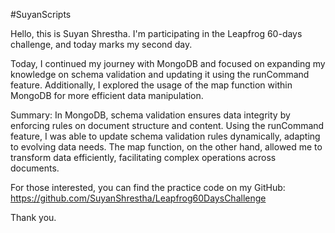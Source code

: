 
#SuyanScripts

Hello, this is Suyan Shrestha. I'm participating in the Leapfrog 60-days challenge, and today marks my second day.

Today, I continued my journey with MongoDB and focused on expanding my knowledge on schema validation and updating it using the runCommand feature. Additionally, I explored the usage of the map function within MongoDB for more efficient data manipulation.

Summary:
In MongoDB, schema validation ensures data integrity by enforcing rules on document structure and content. Using the runCommand feature, I was able to update schema validation rules dynamically, adapting to evolving data needs. The map function, on the other hand, allowed me to transform data efficiently, facilitating complex operations across documents.

For those interested, you can find the practice code on my GitHub:
https://github.com/SuyanShrestha/Leapfrog60DaysChallenge

Thank you.
